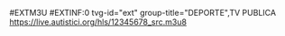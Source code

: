 #EXTM3U 
#EXTINF:0 tvg-id="ext" group-title="DEPORTE",TV PUBLICA
https://live.autistici.org/hls/12345678_src.m3u8












